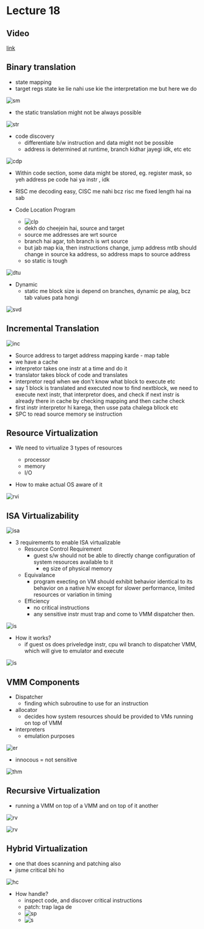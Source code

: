 # Lecture 18

## Video

[link](https://drive.google.com/file/d/1ROeX8rP5ton8V6cuukNRhqkvlj9ULApm/view)

## Binary translation

- state mapping
- target regs state ke lie nahi use kie the interpretation me but here we do

![sm](smap.png)

- the static translation might not be always possible

![str](str.png)

- code discovery
  - differentiate b/w instruction and data might not be possible
  - address is determined at runtime, branch kidhar jayegi idk, etc etc

![cdp](cdp.png)

- Within code section, some data might be stored, eg. register mask, so yeh address pe code hai ya instr , idk
- RISC me decoding easy, CISC me nahi bcz risc me fixed length hai na sab

- Code Location Program
  - ![clp](clp.png)
  - dekh do cheejein hai, source and target
  - source me addresses are wrt source
  - branch hai agar, toh branch is wrt source
  - but jab map kia, then instructions change, jump address mtlb should change in source ka address, so address maps to source address
  - so static is tough

![dtu](dtu.png)

- Dynamic
  - static me block size is depend on branches, dynamic pe alag, bcz tab values pata hongi

![svd](svd.png)

## Incremental Translation

![inc](inc.png)

- Source address to target address mapping karde - map table
- we have a cache
- interpretor takes one instr at a time and do it
- translator takes block of code and translates
- interpretor reqd when we don't know what block to execute etc
- say 1 block is translated and executed now to find nextblock, we need to execute next instr, that interpretor does, and check if next instr is already there in cache by checking mapping and then cache check
- first instr interpretor hi karega, then usse pata chalega bllock etc
- SPC to read source memory se instruction

## Resource Virtualization

- We need to virtualize 3 types of resources
  - processor
  - memory
  - I/O

- How to make actual OS aware of it

![rvi](rvi.png)

## ISA Virtualizability

![isa](isav1.png)

- 3 requirements to enable ISA virtualizable
  - Resource Control Requirement
    - guest s/w should not be able to directly change configuration of system resources available to it
      - eg size of physical memory
  - Equivalance
    - program execting on VM should exhibit behavior identical to its behavior on a native h/w except for slower performance, limited resources or variation in timing
  - Efficiency
    - no critical instructions
    - any sensitive instr must trap and come to VMM dispatcher then.

![is](is2.png)

- How it works?
  - if guest os does priveledge instr, cpu wil branch to dispatcher VMM, which will give to emulator and execute

![is](is3.png)

## VMM Components

- Dispatcher
  - finding which subroutine to use for an instruction
- allocator
  - decides how system resources should be provided to VMs running on top of VMM
- interpreters
  - emulation purposes

![er](req1.png)

- innocous = not sensitive

![thm](thm.png)

## Recursive Virtualization

- running a VMM on top of a VMM and on top of it another

![rv](rv1.png)

![rv](rv2.png)

## Hybrid Virtualization

- one that does scanning and patching also
- jisme critical bhi ho

![hc](hcmm.png)

- How handle?
  - inspect code, and discover critical instructions
  - patch: trap laga de
  - ![sp](sp.png)
  - ![s](sp2.png)
